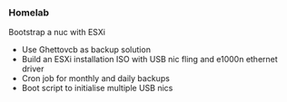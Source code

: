 ### Homelab
Bootstrap a nuc with ESXi
- Use Ghettovcb as backup solution
- Build an ESXi installation ISO with USB nic fling and e1000n ethernet driver
- Cron job for monthly and daily backups
- Boot script to initialise multiple USB nics